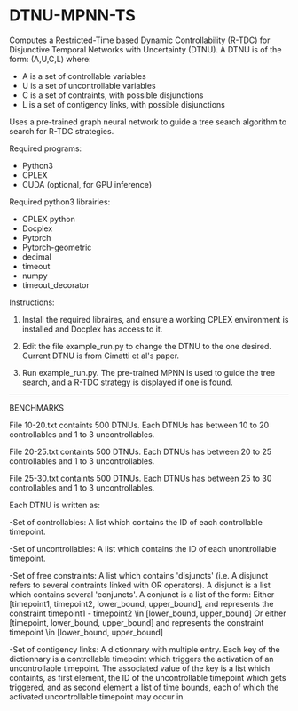 # DTNU-MPNN-TS

Computes a Restricted-Time based Dynamic Controllability (R-TDC) for Disjunctive Temporal Networks with Uncertainty (DTNU).
A DTNU is of the form: (A,U,C,L) where:
- A is a set of controllable variables
- U is a set of uncontrollable variables
- C is a set of contraints, with possible disjunctions
- L is a set of contigency links, with possible disjunctions

Uses a pre-trained graph neural network to guide a tree search algorithm to search for R-TDC strategies.


Required programs:
- Python3
- CPLEX
- CUDA (optional, for GPU inference)

Required python3 librairies:
- CPLEX python
- Docplex
- Pytorch
- Pytorch-geometric
- decimal
- timeout
- numpy
- timeout_decorator

Instructions:

1) Install the required libraires, and ensure a working CPLEX environment is installed and Docplex has access to it.

2) Edit the file example_run.py to change the DTNU to the one desired. Current DTNU is from Cimatti et al's paper.

3) Run example_run.py. The pre-trained MPNN is used to guide the tree search, and a R-TDC strategy is displayed if one is found.



-----------------------------------------

BENCHMARKS

File 10-20.txt containts 500 DTNUs. Each DTNUs has between 10 to 20 controllables and 1 to 3 uncontrollables.

File 20-25.txt containts 500 DTNUs. Each DTNUs has between 20 to 25 controllables and 1 to 3 uncontrollables.

File 25-30.txt containts 500 DTNUs. Each DTNUs has between 25 to 30 controllables and 1 to 3 uncontrollables.

Each DTNU is written as:

-Set of controllables: A list which contains the ID of each controllable timepoint.

-Set of uncontrollables: A list which contains the ID of each unontrollable timepoint.

-Set of free constraints: A list which contains 'disjuncts' (i.e. A disjunct refers to several contraints linked with OR operators). A disjunct is a list which contains several 'conjuncts'. A conjunct is a list of the form: Either [timepoint1, timepoint2, lower_bound, upper_bound], and represents the constraint timepoint1 - timepoint2 \in [lower_bound, upper_bound] Or either [timepoint, lower_bound, upper_bound] and represents the constraint timepoint \in [lower_bound, upper_bound]

-Set of contigency links: A dictionnary with multiple entry. Each key of the dictionnary is a controllable timepoint which triggers the activation of an uncontrollable timepoint. The associated value of the key is a list which containts, as first element, the ID of the uncontrollable timepoint which gets triggered, and as second element a list of time bounds, each of which the activated uncontrollable timepoint may occur in.

